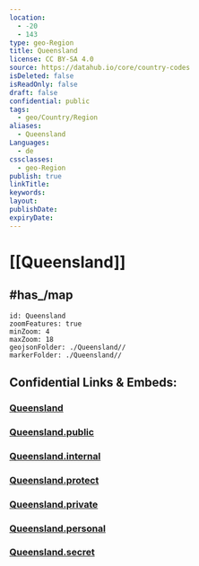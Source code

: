 ```yaml
---
location:
  - -20
  - 143
type: geo-Region
title: Queensland
license: CC BY-SA 4.0
source: https://datahub.io/core/country-codes
isDeleted: false
isReadOnly: false
draft: false
confidential: public
tags:
  - geo/Country/Region
aliases:
  - Queensland
Languages:
  - de
cssclasses:
  - geo-Region
publish: true
linkTitle:
keywords:
layout:
publishDate:
expiryDate:
---
```


# [[Queensland]]

## #has_/map 

```leaflet
id: Queensland
zoomFeatures: true 
minZoom: 4 
maxZoom: 18
geojsonFolder: ./Queensland//
markerFolder: ./Queensland//
```


## Confidential Links & Embeds: 

### [Queensland](/_Standards/Earth/Continent/Australasia/Australia/Counties/Queensland.md) 

### [Queensland.public](/_public/Earth/Continent/Australasia/Australia/Counties/Queensland.public.md) 

### [Queensland.internal](/_internal/Earth/Continent/Australasia/Australia/Counties/Queensland.internal.md) 

### [Queensland.protect](/_protect/Earth/Continent/Australasia/Australia/Counties/Queensland.protect.md) 

### [Queensland.private](/_private/Earth/Continent/Australasia/Australia/Counties/Queensland.private.md) 

### [Queensland.personal](/_personal/Earth/Continent/Australasia/Australia/Counties/Queensland.personal.md) 

### [Queensland.secret](/_secret/Earth/Continent/Australasia/Australia/Counties/Queensland.secret.md)

